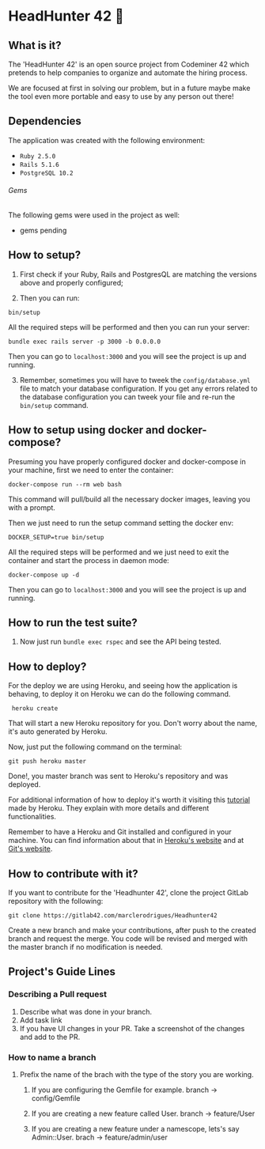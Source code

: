 # HeadHunter 42 :construction_worker:

## What is it?

The 'HeadHunter 42' is an open source project from Codeminer 42
which pretends to help companies to organize and automate the
hiring process.

We are focused at first in solving our problem, but in a future maybe make the tool even more portable
and easy to use by any person out there!

## Dependencies

The application was created with the following environment:

- `Ruby 2.5.0`
- `Rails 5.1.6`
- `PostgreSQL 10.2`

###### Gems

The following gems were used in the project as well:

* gems pending

## How to setup?

1. First check if your Ruby, Rails and PostgresQL are matching the versions above and properly configured;

2. Then you can run:

  ```
  bin/setup
  ```

  All the required steps will be performed and then you can run your server:

  ```
  bundle exec rails server -p 3000 -b 0.0.0.0
  ```

  Then you can go to `localhost:3000` and you will see the project is up and running.

3. Remember, sometimes you will have to tweek the `config/database.yml` file to match your database configuration. If you get any errors related to the database configuration you can tweek your file and re-run the `bin/setup` command.

## How to setup using docker and docker-compose?

Presuming you have properly configured docker and docker-compose in your machine, first we need to enter the container:

```
docker-compose run --rm web bash
```

This command will pull/build all the necessary docker images, leaving you with a prompt.

Then we just need to run the setup command setting the docker env:

```
DOCKER_SETUP=true bin/setup
```

All the required steps will be performed and we just need to exit the container and start the process in daemon mode:

```
docker-compose up -d
```

Then you can go to `localhost:3000` and you will see the project is up and running.

## How to run the test suite?

1. Now just run `bundle exec rspec` and see the API being tested.

## How to deploy?

For the deploy we are using Heroku, and seeing how the application is behaving,
to deploy it on Heroku we can do the following command.

     heroku create

That will start a new Heroku repository for you. Don't worry about the name,
it's auto generated by Heroku.

Now, just put the following command on the terminal:

    git push heroku master

Done!, you master branch was sent to Heroku's repository and was deployed.

For additional information of how to deploy it's worth it visiting this [tutorial](https://devcenter.heroku.com/articles/git#prerequisites-installing-git-and-the-heroku-cli)
made by Heroku. They explain with more details and different functionalities.

Remember to have a Heroku and Git installed and configured in your machine. You can
find information about that in [Heroku's website](https://www.heroku.com/) and at [Git's website](https://git-scm.com/).


## How to contribute with it?

If you want to contribute for the 'Headhunter 42', clone the project GitLab repository with the following:

```git clone https://gitlab42.com/marclerodrigues/Headhunter42```

Create a new branch and make your contributions, after push to the created branch and
request the merge. You code will be revised and merged with the master branch if
no modification is needed.

## Project's Guide Lines

### Describing a Pull request

1. Describe what was done in your branch.
2. Add task link
3. If you have UI changes in your PR. Take a screenshot of the changes and add to the PR.

### How to name a branch

1. Prefix the name of the brach with the type of the story you are working.

    1. If you are configuring the Gemfile for example. branch -> config/Gemfile

    2. If you are creating a new feature called User. branch -> feature/User

    3. If you are creating a new feature under a namescope, lets's say Admin::User. brach -> feature/admin/user
